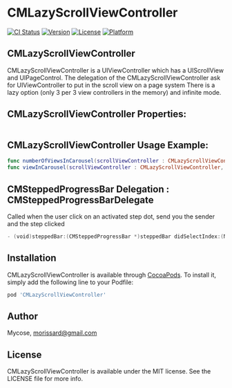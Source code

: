 # CMLazyScrollViewController

[![CI Status](http://img.shields.io/travis/Mycose/CMLazyScrollViewController.svg?style=flat)](https://travis-ci.org/Mycose/CMLazyScrollViewController)
[![Version](https://img.shields.io/cocoapods/v/CMLazyScrollViewController.svg?style=flat)](http://cocoapods.org/pods/CMLazyScrollViewController)
[![License](https://img.shields.io/cocoapods/l/CMLazyScrollViewController.svg?style=flat)](http://cocoapods.org/pods/CMLazyScrollViewController)
[![Platform](https://img.shields.io/cocoapods/p/CMLazyScrollViewController.svg?style=flat)](http://cocoapods.org/pods/CMLazyScrollViewController)

## CMLazyScrollViewController
CMLazyScrollViewController is a UIViewController which has a UIScrollView and UIPageControl.
The delegation of the CMLazyScrollViewController ask for UIViewController to put in the scroll view on a page system
There is a lazy option (only 3 per 3 view controllers in the memory) and infinite mode.

## CMLazyScrollViewController Properties:
```swift
```

## CMLazyScrollViewController Usage Example:
```swift
func numberOfViewsInCarousel(scrollViewController : CMLazyScrollViewController) -> Int
func viewInCarousel(scrollViewController : CMLazyScrollViewController, index: Int) -> UIViewController
```

## CMSteppedProgressBar Delegation : CMSteppedProgressBarDelegate
Called when the user click on an activated step dot, send you the sender and the step clicked
```swift
- (void)steppedBar:(CMSteppedProgressBar *)steppedBar didSelectIndex:(NSUInteger)index;
```



## Installation
CMLazyScrollViewController is available through [CocoaPods](http://cocoapods.org). To install
it, simply add the following line to your Podfile:

```ruby
pod 'CMLazyScrollViewController'
```

## Author
Mycose, morissard@gmail.com

## License
CMLazyScrollViewController is available under the MIT license. See the LICENSE file for more info.
